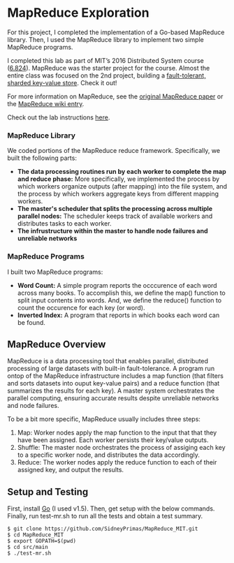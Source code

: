# MapReduce Exploration
For this project, I completed the implementation of a Go-based MapReduce library. Then, I used the MapReduce library to implement two simple MapReduce programs. 

I completed this lab as part of MIT’s 2016 Distributed System course ([6.824](http://nil.csail.mit.edu/6.824/2016/index.html)). MapReduce was the starter project for the course. Almost the entire class was focused on the 2nd project, building a [fault-tolerant, sharded key-value store](https://github.com/SidneyPrimas/Distributed_Systems_MIT). Check it out!

For more information on MapReduce, see the [original MapReduce paper](http://nil.csail.mit.edu/6.824/2016/labs/lab-1.html) or the [MapReduce wiki entry](https://en.wikipedia.org/wiki/MapReduce). 

Check out the lab instructions [here](http://nil.csail.mit.edu/6.824/2016/labs/lab-1.html).

### MapReduce Library
We coded portions of the MapReduce reduce framework. Specifically, we built the following parts: 
* **The data processing routines run by each worker to complete the map and reduce phase:** More specifically, we implemented the process by which workers organize outputs (after mapping) into the file system, and the process by which workers aggregate keys from different mapping workers. 
* **The master's scheduler that splits the processing across multiple parallel nodes:** The scheduler keeps track of available workers and distributes tasks to each worker. 
* **The infrustructure within the master to handle node failures and unreliable networks** 

### MapReduce Programs
I built two MapReduce programs:
* **Word Count:** A simple program reports the occcurence of each word across many books. To accomplish this, we define the map() function to split input contents into words. And, we define the reduce() function to count the occurence for each key (or word). 
* **Inverted Index:** A program that reports in which books each word can be found. 

## MapReduce Overview
MapReduce is a data processing tool that enables parallel, distributed processing of large datasets with built-in fault-tolerance. A program run ontop of the MapReduce infrastructure includes a map function (that filters and sorts datasets into ouput key-value pairs) and a reduce function (that summarizes the results for each key). A master system orchestrates the parallel computing, ensuring accurate results despite unreliable networks and node failures. 

To be a bit more specific, MapReduce usually includes three steps: 
1. Map: Worker nodes apply the map function to the input that that they have been assigned. Each worker persists their key/value outputs. 
2. Shuffle: The master node orchestrates the process of assiging each key to a specific worker node, and distributes the data accordingly.
3. Reduce: The worker nodes apply the reduce function to each of their assigned key, and output the results. 


## Setup and Testing 
First, install [Go](https://golang.org/) (I used v1.5). Then, get setup with the below commands. Finally, run test-mr.sh to run all the tests and obtain a test summary.
```
$ git clone https://github.com/SidneyPrimas/MapReduce_MIT.git
$ cd MapReduce_MIT
$ export GOPATH=$(pwd)
$ cd src/main 
$ ./test-mr.sh
```